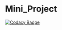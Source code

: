 # Mini_Project
[![Codacy Badge](https://api.codacy.com/project/badge/Grade/001db00166de4155b7a4cd4acbb79aaa)](https://app.codacy.com/app/96krish/Mini_Project?utm_source=github.com&utm_medium=referral&utm_content=96krish/Mini_Project&utm_campaign=Badge_Grade_Dashboard)